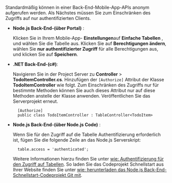 
Standardmäßig können in einer Back-End-Mobile-App-APIs anonym aufgerufen werden. Als Nächstes müssen Sie zum Einschränken des Zugriffs auf nur authentifizierten Clients.  

+ **Node.js Back-End-(über Portal)** :  
    
    Klicken Sie in Ihrem Mobile-App- **Einstellungen**auf **Einfache Tabellen** , und wählen Sie die Tabelle aus. Klicken Sie auf **Berechtigungen ändern**, wählen Sie **nur authentifizierter Zugriff** für alle Berechtigungen aus, und klicken Sie auf **Speichern**. 

+ **.NET Back-End-(c#)**:  

    Navigieren Sie in der Project Server zu **Controller** > **TodoItemController.cs**. Hinzufügen der `[Authorize]` Attribut der Klasse **TodoItemController** wie folgt. Zum Einschränken des Zugriffs nur für bestimmte Methoden können Sie auch dieses Attribut nur auf diese Methoden anstelle der Klasse anwenden. Veröffentlichen Sie das Serverprojekt erneut.


        [Authorize]
        public class TodoItemController : TableController<TodoItem>

+ **Node.js Back-End-(über Node.js Code)** :  
    
    Wenn Sie für den Zugriff auf die Tabelle Authentifizierung erforderlich ist, fügen Sie die folgende Zeile an das Node.js Serverskript:


        table.access = 'authenticated';

    Weitere Informationen hierzu finden Sie unter [wie: Authentifizierung für den Zugriff auf Tabellen](../articles/app-service-mobile/app-service-mobile-node-backend-how-to-use-server-sdk.md#howto-tables-auth). So laden Sie das Codeprojekt Schnellstart aus Ihrer Website finden Sie unter [wie: herunterladen das Node.js Back-End-Schnellstart-Codeprojekt Git mit](../articles/app-service-mobile/app-service-mobile-node-backend-how-to-use-server-sdk.md#download-quickstart).


